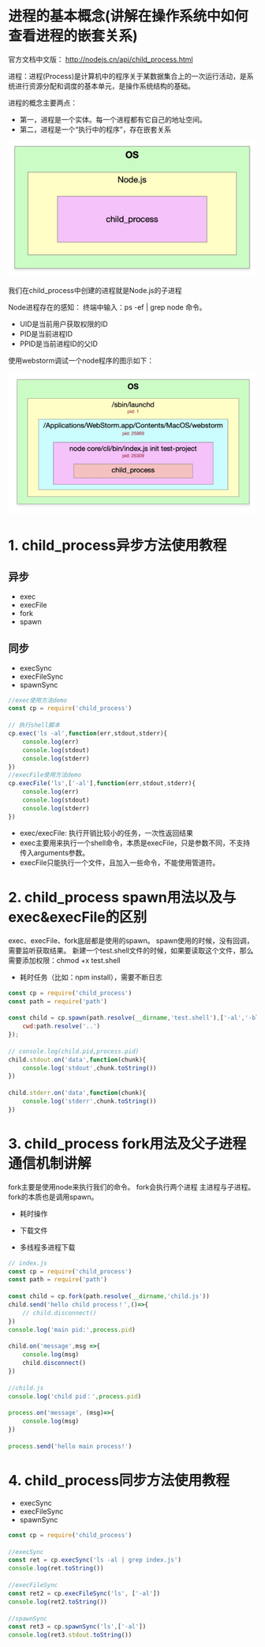 # 进程的基本概念(讲解在操作系统中如何查看进程的嵌套关系)

官方文档中文版： http://nodejs.cn/api/child_process.html

进程：进程(Process)是计算机中的程序关于某数据集合上的一次运行活动，是系统进行资源分配和调度的基本单元，是操作系统结构的基础。 

进程的概念主要两点：

- 第一，进程是一个实体。每一个进程都有它自己的地址空间。
- 第二，进程是一个“执行中的程序”，存在嵌套关系

![img](image/1624332646311-934a03f5-97c7-40f0-ad27-08c3e4ec1e3c.png)

我们在child_process中创建的进程就是Node.js的子进程

Node进程存在的感知： 终端中输入：ps -ef | grep node 命令。

- UID是当前用户获取权限的ID
- PID是当前进程ID
- PPID是当前进程ID的父ID

使用webstorm调试一个node程序的图示如下：

![img](image/1624332978023-8c26c7f2-d9ff-4793-9ceb-07c05179b2e8.png)

# 1. child_process异步方法使用教程

## 异步

- exec
- execFile
- fork
- spawn

## 同步

- execSync
- execFileSync
- spawnSync

```javascript
//exec使用方法demo
const cp = require('child_process')

// 执行shell脚本
cp.exec('ls -al',function(err,stdout,stderr){
    console.log(err)
    console.log(stdout)
    console.log(stderr)
})
//execFile使用方法demo
cp.execFile('ls',['-al'],function(err,stdout,stderr){
    console.log(err)
    console.log(stdout)
    console.log(stderr)
})
```

- exec/execFile: 执行开销比较小的任务，一次性返回结果
- exec主要用来执行一个shell命令，本质是execFile，只是参数不同，不支持传入arguments参数。
- execFile只能执行一个文件，且加入一些命令，不能使用管道符。

# 2. child_process spawn用法以及与exec&execFile的区别

exec、execFile、fork底层都是使用的spawn。 spawn使用的时候，没有回调，需要监听获取结果。
新建一个test.shell文件的时候，如果要读取这个文件，那么需要添加权限：chmod +x test.shell

- 耗时任务（比如：npm install），需要不断日志

```javascript
const cp = require('child_process')
const path = require('path')

const child = cp.spawn(path.resolve(__dirname,'test.shell'),['-al','-bl'],{
    cwd:path.resolve('..')
});

// console.log(child.pid,process.pid)
child.stdout.on('data',function(chunk){
    console.log('stdout',chunk.toString())
})

child.stderr.on('data',function(chunk){
    console.log('stderr',chunk.toString())
})
```

# 3. child_process fork用法及父子进程通信机制讲解

fork主要是使用node来执行我们的命令。 fork会执行两个进程 主进程与子进程。 fork的本质也是调用spawn。

- 耗时操作

- 下载文件
- 多线程多进程下载

```javascript
// index.js
const cp = require('child_process')
const path = require('path')

const child = cp.fork(path.resolve(__dirname,'child.js'))
child.send('hello child process！',()=>{
    // child.disconnect()
})
console.log('main pid:',process.pid)

child.on('message',msg =>{
    console.log(msg)
    child.disconnect()
})

//child.js
console.log('child pid：',process.pid)

process.on('message', (msg)=>{
    console.log(msg)
})

process.send('hello main process!')
```

# 4. child_process同步方法使用教程

- execSync
- execFileSync
- spawnSync

```javascript
const cp = require('child_process')

//execSync
const ret = cp.execSync('ls -al | grep index.js')
console.log(ret.toString())

//execFileSync
const ret2 = cp.execFileSync('ls', ['-al'])
console.log(ret2.toString())

//spawnSync
const ret3 = cp.spawnSync('ls',['-al'])
console.log(ret3.stdout.toString())
```

